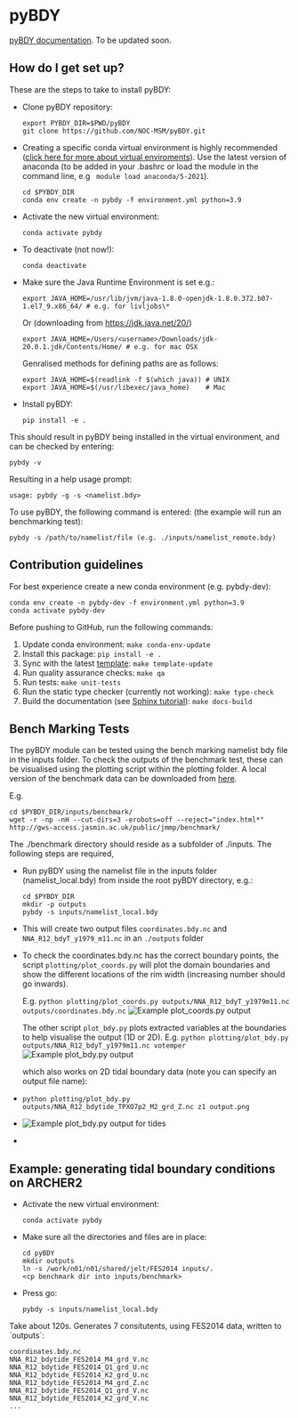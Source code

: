# pyBDY

[pyBDY documentation](http://pynemo.readthedocs.io/en/latest/index.html). To be updated soon.

## How do I get set up?

These are the steps to take to install pyBDY:

- Clone pyBDY repository:

  ```
  export PYBDY_DIR=$PWD/pyBDY
  git clone https://github.com/NOC-MSM/pyBDY.git
  ```

- Creating a specific conda virtual environment is highly recommended ([click here for more about virtual
  enviroments](https://docs.conda.io/projects/conda/en/latest/user-guide/tasks/manage-environments.html)).
  Use the latest version of anaconda (to be added in your .bashrc or load the module in the command line, e.g ` module load anaconda/5-2021`).

  ```
  cd $PYBDY_DIR
  conda env create -n pybdy -f environment.yml python=3.9
  ```

- Activate the new virtual environment:

  ```
  conda activate pybdy
  ```

- To deactivate (not now!):

  ```
  conda deactivate
  ```

- Make sure the Java Runtime Environment is set e.g.:

  ```
  export JAVA_HOME=/usr/lib/jvm/java-1.8.0-openjdk-1.8.0.372.b07-1.el7_9.x86_64/ # e.g. for livljobs\*
  ```

  Or (downloading from https://jdk.java.net/20/)

  ```
  export JAVA_HOME=/Users/<username>/Downloads/jdk-20.0.1.jdk/Contents/Home/ # e.g. for mac OSX
  ```

  Genralised methods for defining paths are as follows:

  ```
  export JAVA_HOME=$(readlink -f $(which java)) # UNIX
  export JAVA_HOME=$(/usr/libexec/java_home)    # Mac

  ```

- Install pyBDY:

  ```
  pip install -e .
  ```

This should result in pyBDY being installed in the virtual environment,
and can be checked by entering:

```
pybdy -v
```

Resulting in a help usage prompt:

```
usage: pybdy -g -s <namelist.bdy>
```

To use pyBDY, the following command is entered: (the example will run
an benchmarking test):

```
pybdy -s /path/to/namelist/file (e.g. ./inputs/namelist_remote.bdy)
```

## Contribution guidelines

For best experience create a new conda environment (e.g. pybdy-dev):

```
conda env create -n pybdy-dev -f environment.yml python=3.9
conda activate pybdy-dev
```

Before pushing to GitHub, run the following commands:

1. Update conda environment: `make conda-env-update`
1. Install this package: `pip install -e .`
1. Sync with the latest [template](https://github.com/ecmwf-projects/cookiecutter-conda-package): `make template-update`
1. Run quality assurance checks: `make qa`
1. Run tests: `make unit-tests`
1. Run the static type checker (currently not working): `make type-check`
1. Build the documentation (see [Sphinx tutorial](https://www.sphinx-doc.org/en/master/tutorial/)): `make docs-build`

## Bench Marking Tests

The pyBDY module can be tested using the bench marking namelist bdy
file in the inputs folder. To check the outputs of the benchmark test,
these can be visualised using the plotting script within the
plotting folder. A local version of the benchmark data can be
downloaded from
[here](https://gws-access.jasmin.ac.uk/public/jmmp/benchmark/).

E.g.

```
cd $PYBDY_DIR/inputs/benchmark/
wget -r -np -nH --cut-dirs=3 -erobots=off --reject="index.html*" http://gws-access.jasmin.ac.uk/public/jmmp/benchmark/
```

The
./benchmark directory should reside as a subfolder of ./inputs. The
following steps are required,

- Run pyBDY using the namelist file in the inputs folder
  (namelist_local.bdy) from inside the root pyBDY directory, e.g.:

  ```
  cd $PYBDY_DIR
  mkdir -p outputs
  pybdy -s inputs/namelist_local.bdy
  ```

- This will create two output files `coordinates.bdy.nc` and
  `NNA_R12_bdyT_y1979_m11.nc` in an `./outputs` folder

- To check the coordinates.bdy.nc has the correct boundary points, the
  script `plotting/plot_coords.py` will plot the domain boundaries and show
  the different locations of the rim width (increasing number should
  go inwards).

  E.g.
  `python plotting/plot_coords.py outputs/NNA_R12_bdyT_y1979m11.nc outputs/coordinates.bdy.nc`
  ![Example plot_coords.py output](/screenshots/example_coords.png)

  The other script `plot_bdy.py` plots extracted variables at the boundaries to help visualise the output (1D or 2D).
  E.g.
  `python plotting/plot_bdy.py outputs/NNA_R12_bdyT_y1979m11.nc votemper`
  ![Example plot_bdy.py output](/screenshots/example_bdy_data.png)

  which also works on 2D tidal boundary data (note you can specify an output file name):
- `python plotting/plot_bdy.py outputs/NNA_R12_bdytide_TPXO7p2_M2_grd_Z.nc z1 output.png`
- ![Example plot_bdy.py output for tides](/screenshots/example_bdy_1d_data.png)
- 
## Example: generating tidal boundary conditions on ARCHER2

- Activate the new virtual environment:

  ```
  conda activate pybdy
  ```

- Make sure all the directories and files are in place:

  ```
  cd pyBDY
  mkdir outputs
  ln -s /work/n01/n01/shared/jelt/FES2014 inputs/.
  <cp benchmark dir into inputs/benchmark>
  ```

- Press go:

  ```
  pybdy -s inputs/namelist_local.bdy
  ```

Take about 120s. Generates 7 consitutents, using FES2014 data, written
to \`outputs\`:

```
coordinates.bdy.nc
NNA_R12_bdytide_FES2014_M4_grd_V.nc
NNA_R12_bdytide_FES2014_Q1_grd_U.nc
NNA_R12_bdytide_FES2014_K2_grd_U.nc
NNA_R12_bdytide_FES2014_M4_grd_Z.nc
NNA_R12_bdytide_FES2014_Q1_grd_V.nc
NNA_R12_bdytide_FES2014_K2_grd_V.nc
...
```
